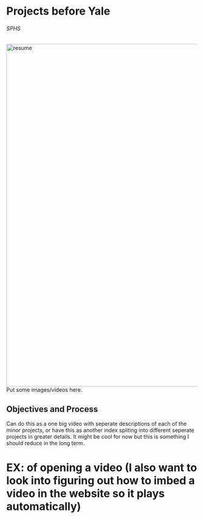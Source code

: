 # Projects before Yale
###### SPHS
<img src="Evan_Strittmatter_Resume_01-12-2023.pdf" alt="resume" width=900 />
Put some images/videos here.  

## Objectives and Process
Can do this as a one big video with seperate descriptions of each of the minor projects, or have this as another index spliting into different seperate projects in greater details. It might be cool for now but this is something I should reduce in the long term.


# EX: of opening a video (I also want to look into figuring out how to imbed a video in the website so it plays automatically)
